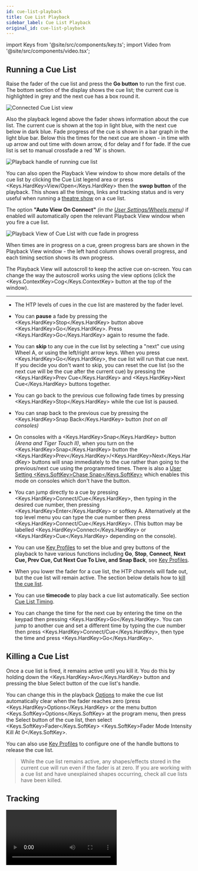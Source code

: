 ```yaml
---
id: cue-list-playback
title: Cue List Playback
sidebar_label: Cue List Playback
original_id: cue-list-playback
---
```


import Keys from '@site/src/components/key.ts';
import Video from '@site/src/components/video.tsx';

Running a Cue List
------------------

Raise the fader of the cue list and press the <strong>Go button</strong> to run the first
cue. The bottom section of the display shows the cue list; the current
cue is highlighted in grey and the next cue has a box round it.

![Connected Cue List view](/docs/images/Connected-Cue-List-view.png)

Also the playback legend above the fader shows information about
the cue list. The current cue is shown at the top in light blue, with the next cue below in dark blue.
Fade progress of the cue is shown in a bar graph in the light blue bar. Below
this the times for the next cue are shown - in time with up arrow and out time with down arrow,
d for delay and f for fade. If the cue list is set to manual crossfade a red 'M' is shown.

![Playback handle of running cue list](/docs/images/Playback-handle-of-running-cue-list.png)

You can also open the Playback View window to show more details of the
cue list by clicking the Cue List legend area or press <Keys.HardKey>View/Open</Keys.HardKey>
then the <strong>swop button</strong> of the playback. This shows all the timings, links
and tracking status and is very useful when running a [theatre show](theatre-programming.md) on a
cue list.

The option <strong>"Auto View On Connect"</strong> *(in the [User Settings/Wheels menu](../system-settings/user-settings.md#auto-view-on-connect))* if
enabled will automatically open the relevant Playback View window when
you fire a cue list.

![Playback View of Cue List with cue fade in progress](/docs/images/Playback-View-of-Cue-List-with-cue-fade-in-progress.png)

When times are in progress on a cue, green progress bars are shown in
the Playback View window - the left hand column shows overall progress,
and each timing section shows its own progress.

The Playback View will autoscroll to keep the active cue on-screen. You
can change the way the autoscroll works using the view options (click
the <Keys.ContextKey>Cog</Keys.ContextKey> button at the top of the window).

---

-   The HTP levels of cues in the cue list are mastered by the fader level.

-   You can <strong>pause</strong> a fade by pressing the <Keys.HardKey>Stop</Keys.HardKey> button above <Keys.HardKey>Go</Keys.HardKey>.
    Press <Keys.HardKey>Go</Keys.HardKey> again to resume the fade.

-   You can <strong>skip</strong> to any cue in the cue list by selecting a "next" cue
    using Wheel A, or using the left/right arrow keys. When you press
    <Keys.HardKey>Go</Keys.HardKey>, the cue list will run that cue next. If you decide you don't want
	to skip, you can reset the cue list (so the next cue will be the cue after the current cue)
	by pressing the <Keys.HardKey>Prev Cue</Keys.HardKey> and <Keys.HardKey>Next Cue</Keys.HardKey> buttons together.
	
-	You can go back to the previous cue following fade times by pressing <Keys.HardKey>Stop</Keys.HardKey>
	while the cue list is paused.

-   You can snap back to the previous cue by pressing the <Keys.HardKey>Snap Back</Keys.HardKey>
    button *(not on all consoles)*

-   On consoles with a <Keys.HardKey>Snap</Keys.HardKey> button *(Arena and Tiger Touch II)*, when
    you turn on the <Keys.HardKey>Snap</Keys.HardKey> button the <Keys.HardKey>Prev</Keys.HardKey>/<Keys.HardKey>Next</Keys.HardKey> buttons will
    snap immediately to the cue rather than going to the previous/next
    cue using the programmed times. There is also a 
    [User Setting <Keys.SoftKey>Chase Snap</Keys.SoftKey>](../system-settings/user-settings.md#chase-snap)
    which enables this mode on consoles which don't have the
    button.

-   You can jump directly to a cue by pressing <Keys.HardKey>Connect/Cue</Keys.HardKey>, then typing
    in the desired cue number, then pressing <Keys.HardKey>Enter</Keys.HardKey> or softkey A.
    Alternatively at the top level menu you can type the cue number then
    press <Keys.HardKey>Connect/Cue</Keys.HardKey>. (This button may be labelled <Keys.HardKey>Connect</Keys.HardKey> or
	<Keys.HardKey>Cue</Keys.HardKey> depending on the console).

-   You can use [Key Profiles](../system-settings/key-profiles.md) to set the blue and grey buttons of the
    playback to have various functions including <strong>Go</strong>, <strong>Stop</strong>, <strong>Connect</strong>, **Next
    Cue<strong>, </strong>Prev Cue<strong>, </strong>Cut Next Cue To Live<strong>, and </strong>Snap Back**, see [Key Profiles](../system-settings/key-profiles.md#cue-lists).

-   When you lower the fader for a cue list, the HTP channels will fade
    out, but the cue list will remain active. The section below details
    how to [kill the cue list](#killing-a-cue-list).

-   You can use <strong>timecode</strong> to play back a cue list automatically. See
    section [Cue List Timing](cue-list-timing.md#running-a-cue-list-to-timecode).

-   You can change the time for the next cue by entering the time on the
    keypad then pressing <Keys.HardKey>Go</Keys.HardKey>. You can jump to another cue and set a
    different time by typing the cue number then press <Keys.HardKey>Connect/Cue</Keys.HardKey>, then
    type the time and press <Keys.HardKey>Go</Keys.HardKey>.

Killing a Cue List
------------------

Once a cue list is fired, it remains active until you kill it. You do
this by holding down the <Keys.HardKey>Avo</Keys.HardKey> button and pressing the blue Select
button of the cue list's handle.

You can change this in the playback [Options](../cues/playback-options.md) to make the cue list
automatically clear when the fader reaches zero (press <Keys.HardKey>Options</Keys.HardKey> or the menu button <Keys.SoftKey>Options</Keys.SoftKey> at the program menu, then press the Select button of the cue
list, then select <Keys.SoftKey>Fader</Keys.SoftKey> <Keys.SoftKey>Fader Mode Intensity Kill At 0</Keys.SoftKey>.

You can also use [Key Profiles](../system-settings/key-profiles.md#cue-lists) to configure one of the handle buttons to
release the cue list.

> While the cue list remains active, any shapes/effects stored in the current cue will run even if the fader is at zero. If you are working with a cue list and have unexplained shapes occurring, check all cue lists have been killed.

Tracking
--------

<Video videoId="B2fTri0G2-A" title="Tracking in Cuelists" />

By default, cue lists run in tracking mode. Only changes in attributes
are stored, everything else just continues at the level it was
previously set to. Tracking mode is usually used for [theatrical
performances](theatre-programming.md) because it makes editing much easier; if you need to adjust
a dimmer level at the start of a scene, you don't have to go through and
change the level on every cue for that scene, the change just tracks
through the other cues until a new level is stored.

You can enable or disable Tracking mode globally for the whole cue list,
or each cue can have Tracking mode set individually from the Playback
View window (or Options, <Keys.SoftKey>Cue Options</Keys.SoftKey>).

Settings are:

Setting | Action
--- | ---
<Keys.SoftKey>Global</Keys.SoftKey> *(default)* | Obeys the global setting for the cue list.
<Keys.SoftKey>Track</Keys.SoftKey> | The cue will track
<Keys.SoftKey>Block</Keys.SoftKey> | The cue will not take tracking states from previous cues. All subsequent cues will track from the Block cue.
<Keys.SoftKey>Solo Excluding Shapes</Keys.SoftKey> | No states are tracked into or out of the cue, but shapes will track into the cue, except for dimmer shapes which will not track. This lets you have a cue that solos all levels but allows non-dimmer shapes to continue.
<Keys.SoftKey>Cue Only</Keys.SoftKey> | Changes in this cue will not track to subsequent cues. Unchanged states from previous cues will be restored in subsequent cues.
<Keys.SoftKey>Solo</Keys.SoftKey> | No states are tracked into or out of a solo cue. States from previous cues will track to subsequent cues but will not appear in the solo cue.
<Keys.SoftKey>Block Shapes</Keys.SoftKey> | Any tracked shapes will stop from this cue. Other attributes will continue to be tracked. This lets you create a point where you can guarantee all shapes will stop.

Move In Dark (MID) Functions
----------------------------

When using moving lights in theatre, often you would like them to be
positioned ready for the next cue so that you do not see them moving.
The Move In Dark function does this by automatically positioning the
fixture for the next cue when it is not lit.

Move In Dark options can be set either for the whole cue list or for
individual cues.

Options for the whole cue list are set by pressing <Keys.HardKey>Options</Keys.HardKey> (or the <Keys.SoftKey>Options</Keys.SoftKey> softkey on the top level menu)
then the select button for the cue list, then <Keys.SoftKey>Playback</Keys.SoftKey>.

Setting | Action
---|---
<Keys.SoftKey>Disabled</Keys.SoftKey> | Prevents Move In Dark functions for all cues in the cue list regardless of the individual cue settings
<Keys.SoftKey>Early</Keys.SoftKey> | Will attempt to position a fixture as soon as possible unless overridden in an individual cue
<Keys.SoftKey>Late</Keys.SoftKey> | Will position the fixture as late as possible
<Keys.SoftKey>Off</Keys.SoftKey> *(default)* | Turns off Move In Dark unless enabled in individual cues

For individual cues the options are set using the Playback Window.

Setting | Action
---|---
<Keys.SoftKey>Global</Keys.SoftKey> *(default)* | Uses the cue list's global setting
<Keys.SoftKey>Cue Number</Keys.SoftKey> | Specifies a cue where you would like the move to occur
<Keys.SoftKey>Cue Offset</Keys.SoftKey> | Specifies a preferred number of cues in advance
<Keys.SoftKey>Disabled</Keys.SoftKey> | Prevents Move In Dark for this cue
<Keys.SoftKey>Early</Keys.SoftKey> | Will move as early as possible
<Keys.SoftKey>Late</Keys.SoftKey> | Will move as late as possible

Move In Dark delay and Move In Dark fade times can be set for the
whole cue list or for each cue using the Set Times menu. Each cue
also has a Move In Dark Inhibit option which prevents any movements
during that cue (useful if you need to prevent fixture noise at a
particular point).

If the fixture has its intensity above zero or Move In Dark is
inhibited when the Move In Dark is supposed to occur, the console
will attempt the movement in the nearest suitable cue instead.

Key Profile Options for Cue Lists
---------------------------------

Using [Key Profiles](../system-settings/key-profiles.md), you can assign different functions to the blue and
grey buttons of the playback handle. (*The Sapphire Touch also has a
black button)*. If the cue list is stored on a touch button you can
assign a function to that. See [Key Profiles](../system-settings/key-profiles.md#cue-lists) for a full list of functions.
